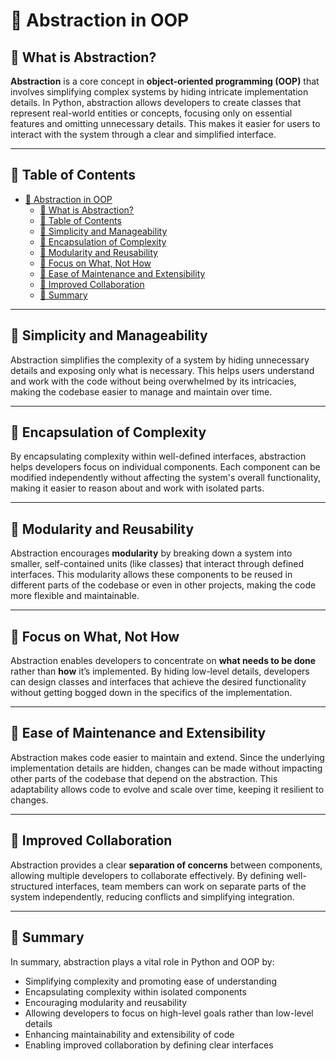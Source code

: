 # 🎩 Abstraction in OOP

## 📘 What is Abstraction?

**Abstraction** is a core concept in **object-oriented programming (OOP)** that involves simplifying complex systems by hiding intricate implementation details. In Python, abstraction allows developers to create classes that represent real-world entities or concepts, focusing only on essential features and omitting unnecessary details. This makes it easier for users to interact with the system through a clear and simplified interface.

---

## 📑 Table of Contents

- [🎩 Abstraction in OOP](#-abstraction-in-oop)
  - [📘 What is Abstraction?](#-what-is-abstraction)
  - [📑 Table of Contents](#-table-of-contents)
  - [🔹 Simplicity and Manageability](#-simplicity-and-manageability)
  - [🔹 Encapsulation of Complexity](#-encapsulation-of-complexity)
  - [🔹 Modularity and Reusability](#-modularity-and-reusability)
  - [🔹 Focus on What, Not How](#-focus-on-what-not-how)
  - [🔹 Ease of Maintenance and Extensibility](#-ease-of-maintenance-and-extensibility)
  - [🔹 Improved Collaboration](#-improved-collaboration)
  - [📜 Summary](#-summary)

---

## 🔹 Simplicity and Manageability

Abstraction simplifies the complexity of a system by hiding unnecessary details and exposing only what is necessary. This helps users understand and work with the code without being overwhelmed by its intricacies, making the codebase easier to manage and maintain over time.

---

## 🔹 Encapsulation of Complexity

By encapsulating complexity within well-defined interfaces, abstraction helps developers focus on individual components. Each component can be modified independently without affecting the system's overall functionality, making it easier to reason about and work with isolated parts.

---

## 🔹 Modularity and Reusability

Abstraction encourages **modularity** by breaking down a system into smaller, self-contained units (like classes) that interact through defined interfaces. This modularity allows these components to be reused in different parts of the codebase or even in other projects, making the code more flexible and maintainable.

---

## 🔹 Focus on What, Not How

Abstraction enables developers to concentrate on **what needs to be done** rather than **how** it’s implemented. By hiding low-level details, developers can design classes and interfaces that achieve the desired functionality without getting bogged down in the specifics of the implementation.

---

## 🔹 Ease of Maintenance and Extensibility

Abstraction makes code easier to maintain and extend. Since the underlying implementation details are hidden, changes can be made without impacting other parts of the codebase that depend on the abstraction. This adaptability allows code to evolve and scale over time, keeping it resilient to changes.

---

## 🔹 Improved Collaboration

Abstraction provides a clear **separation of concerns** between components, allowing multiple developers to collaborate effectively. By defining well-structured interfaces, team members can work on separate parts of the system independently, reducing conflicts and simplifying integration.

---

## 📜 Summary

In summary, abstraction plays a vital role in Python and OOP by:

- Simplifying complexity and promoting ease of understanding
- Encapsulating complexity within isolated components
- Encouraging modularity and reusability
- Allowing developers to focus on high-level goals rather than low-level details
- Enhancing maintainability and extensibility of code
- Enabling improved collaboration by defining clear interfaces

